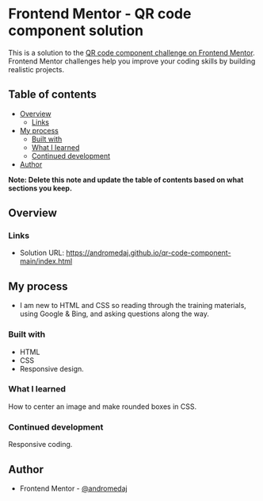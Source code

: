 # Frontend Mentor - QR code component solution

This is a solution to the [QR code component challenge on Frontend Mentor](https://www.frontendmentor.io/challenges/qr-code-component-iux_sIO_H). Frontend Mentor challenges help you improve your coding skills by building realistic projects. 

## Table of contents

- [Overview](#overview)
  - [Links](#links)
- [My process](#my-process)
  - [Built with](#built-with)
  - [What I learned](#what-i-learned)
  - [Continued development](#continued-development)
- [Author](#author)


**Note: Delete this note and update the table of contents based on what sections you keep.**

## Overview


### Links

- Solution URL: https://andromedaj.github.io/qr-code-component-main/index.html

## My process

- I am new to HTML and CSS so reading through the training materials, using Google & Bing, and asking questions along the way.

### Built with

- HTML
- CSS
- Responsive design.


### What I learned

How to center an image and make rounded boxes in CSS.


### Continued development

Responsive coding.


## Author

- Frontend Mentor - [@andromedaj](https://www.frontendmentor.io/profile/andromedaj)


